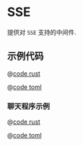 # SSE

提供对 `SSE` 支持的中间件.

## 示例代码

<CodeGroup>
<CodeGroupItem title="main.rs" active>

@[code rust](../../../../codes/sse/src/main.rs)

</CodeGroupItem>
<CodeGroupItem title="Cargo.toml">

@[code toml](../../../../codes/sse/Cargo.toml)

</CodeGroupItem>
</CodeGroup>


### 聊天程序示例

<CodeGroup>
<CodeGroupItem title="main.rs" active>

@[code rust](../../../../codes/sse-chat/src/main.rs)

</CodeGroupItem>
<CodeGroupItem title="Cargo.toml">

@[code toml](../../../../codes/sse-chat/Cargo.toml)

</CodeGroupItem>
</CodeGroup>